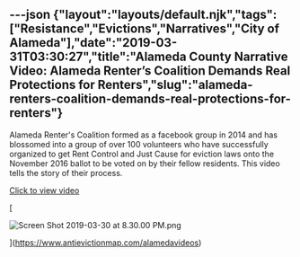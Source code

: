 ---json
{"layout":"layouts/default.njk","tags":["Resistance","Evictions","Narratives","City of Alameda"],"date":"2019-03-31T03:30:27","title":"Alameda County Narrative Video: Alameda Renter’s Coalition Demands Real Protections for Renters","slug":"alameda-renters-coalition-demands-real-protections-for-renters"}
---

Alameda Renter's Coalition formed as a facebook group in 2014 and has blossomed into a group of over 100 volunteers who have successfully organized to get Rent Control and Just Cause for eviction laws onto the November 2016 ballot to be voted on by their fellow residents. This video tells the story of their process.

[Click to view video](https://www.antievictionmap.com/alamedavideos)

[

![Screen Shot 2019-03-30 at 8.30.00 PM.png](https://images.squarespace-cdn.com/content/v1/52b7d7a6e4b0b3e376ac8ea2/1554003054579-N2YM7DZQ6UOMLQFRPLI6/ke17ZwdGBToddI8pDm48kN2Rkizzmc-ZiMlwCcOJ2jdZw-zPPgdn4jUwVcJE1ZvWQUxwkmyExglNqGp0IvTJZamWLI2zvYWH8K3-s_4yszcp2ryTI0HqTOaaUohrI8PIUEMV5BhRlzZDjEp7aFdbnHBrVdHvU_8XtPJknor4YUo/Screen+Shot+2019-03-30+at+8.30.00+PM.png)

](https://www.antievictionmap.com/alamedavideos)